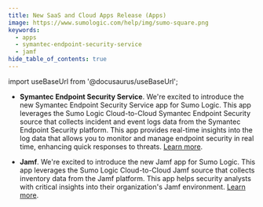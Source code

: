 ```yaml
---
title: New SaaS and Cloud Apps Release (Apps)
image: https://www.sumologic.com/help/img/sumo-square.png
keywords:
  - apps
  - symantec-endpoint-security-service
  - jamf
hide_table_of_contents: true    
---
```


import useBaseUrl from '@docusaurus/useBaseUrl';



- **Symantec Endpoint Security Service**. We're excited to introduce the new Symantec Endpoint Security Service app for Sumo Logic. This app leverages the Sumo Logic Cloud-to-Cloud Symantec Endpoint Security source that collects incident and event logs data from the Symantec Endpoint Security platform. This app provides real-time insights into the log data that allows you to monitor and manage endpoint security in real time, enhancing quick responses to threats. [Learn more](/docs/integrations/saas-cloud/symantec-endpoint-security-service/).

- **Jamf**. We're excited to introduce the new Jamf app for Sumo Logic. This app leverages the Sumo Logic Cloud-to-Cloud Jamf source that collects inventory data from the Jamf platform. This app helps security analysts with critical insights into their organization's Jamf environment. [Learn more](/docs/integrations/saas-cloud/jamf/).

